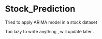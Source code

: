 # Stock_Prediction
Tried to apply ARIMA model in a stock dataset

Too lazy to write anything , will update later .
